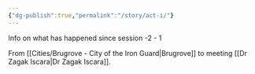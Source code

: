 ```yaml
---
{"dg-publish":true,"permalink":"/story/act-i/"}
---
```




Info on what has happened since session -2 - 1

From [[Cities/Brugrove - City of the Iron Guard\|Brugrove]] to meeting [[Dr Zagak Iscara\|Dr Zagak Iscara]].